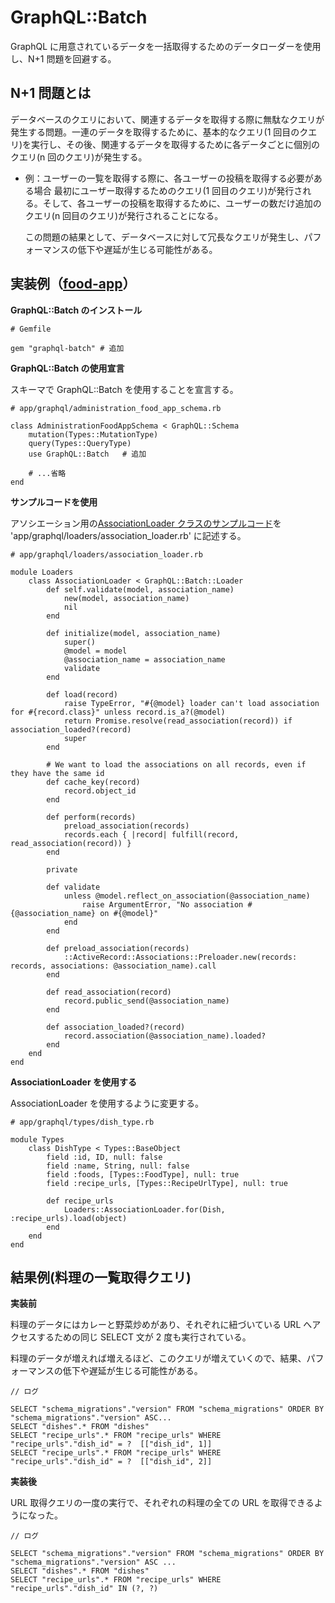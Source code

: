 # GraphQL::Batch

GraphQL に用意されているデータを一括取得するためのデータローダーを使用し、N+1 問題を回避する。

## N+1 問題とは

データベースのクエリにおいて、関連するデータを取得する際に無駄なクエリが発生する問題。一連のデータを取得するために、基本的なクエリ(1 回目のクエリ)を実行し、その後、関連するデータを取得するために各データごとに個別のクエリ(n 回のクエリ)が発生する。

- 例：ユーザーの一覧を取得する際に、各ユーザーの投稿を取得する必要がある場合
  最初にユーザー取得するためのクエリ(1 回目のクエリ)が発行される。そして、各ユーザーの投稿を取得するために、ユーザーの数だけ追加のクエリ(n 回目のクエリ)が発行されることになる。

  この問題の結果として、データベースに対して冗長なクエリが発生し、パフォーマンスの低下や遅延が生じる可能性がある。

## 実装例（[food-app](https://github.com/DaisukeKarasawa/food-app)）

**GraphQL::Batch のインストール**

```
# Gemfile

gem "graphql-batch" # 追加
```

**GraphQL::Batch の使用宣言**

スキーマで GraphQL::Batch を使用することを宣言する。

```
# app/graphql/administration_food_app_schema.rb

class AdministrationFoodAppSchema < GraphQL::Schema
    mutation(Types::MutationType)
    query(Types::QueryType)
    use GraphQL::Batch   # 追加

    # ...省略
end
```

**サンプルコードを使用**

アソシエーション用の[AssociationLoader クラスのサンプルコード](https://github.com/Shopify/graphql-batch/tree/master)を 'app/graphql/loaders/association_loader.rb' に記述する。

```
# app/graphql/loaders/association_loader.rb

module Loaders
    class AssociationLoader < GraphQL::Batch::Loader
        def self.validate(model, association_name)
            new(model, association_name)
            nil
        end

        def initialize(model, association_name)
            super()
            @model = model
            @association_name = association_name
            validate
        end

        def load(record)
            raise TypeError, "#{@model} loader can't load association for #{record.class}" unless record.is_a?(@model)
            return Promise.resolve(read_association(record)) if association_loaded?(record)
            super
        end

        # We want to load the associations on all records, even if they have the same id
        def cache_key(record)
            record.object_id
        end

        def perform(records)
            preload_association(records)
            records.each { |record| fulfill(record, read_association(record)) }
        end

        private

        def validate
            unless @model.reflect_on_association(@association_name)
                raise ArgumentError, "No association #{@association_name} on #{@model}"
            end
        end

        def preload_association(records)
            ::ActiveRecord::Associations::Preloader.new(records: records, associations: @association_name).call
        end

        def read_association(record)
            record.public_send(@association_name)
        end

        def association_loaded?(record)
            record.association(@association_name).loaded?
        end
    end
end
```

**AssociationLoader を使用する**

AssociationLoader を使用するように変更する。

```
# app/graphql/types/dish_type.rb

module Types
    class DishType < Types::BaseObject
        field :id, ID, null: false
        field :name, String, null: false
        field :foods, [Types::FoodType], null: true
        field :recipe_urls, [Types::RecipeUrlType], null: true

        def recipe_urls
            Loaders::AssociationLoader.for(Dish, :recipe_urls).load(object)
        end
    end
end
```

## 結果例(料理の一覧取得クエリ)

**実装前**

料理のデータにはカレーと野菜炒めがあり、それぞれに紐づいている URL へアクセスするための同じ SELECT 文が 2 度も実行されている。

料理のデータが増えれば増えるほど、このクエリが増えていくので、結果、パフォーマンスの低下や遅延が生じる可能性がある。

```
// ログ

SELECT "schema_migrations"."version" FROM "schema_migrations" ORDER BY "schema_migrations"."version" ASC...
SELECT "dishes".* FROM "dishes"
SELECT "recipe_urls".* FROM "recipe_urls" WHERE "recipe_urls"."dish_id" = ?  [["dish_id", 1]]
SELECT "recipe_urls".* FROM "recipe_urls" WHERE "recipe_urls"."dish_id" = ?  [["dish_id", 2]]
```

**実装後**

URL 取得クエリの一度の実行で、それぞれの料理の全ての URL を取得できるようになった。

```
// ログ

SELECT "schema_migrations"."version" FROM "schema_migrations" ORDER BY "schema_migrations"."version" ASC ...
SELECT "dishes".* FROM "dishes"
SELECT "recipe_urls".* FROM "recipe_urls" WHERE "recipe_urls"."dish_id" IN (?, ?)
```
